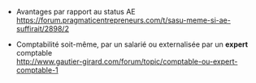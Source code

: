 * Avantages par rapport au status AE  
  https://forum.pragmaticentrepreneurs.com/t/sasu-meme-si-ae-suffirait/2898/2
  
* Comptabilité soit-même, par un salarié ou externalisée par un **expert** comptable  
  http://www.gautier-girard.com/forum/topic/comptable-ou-expert-comptable-1
